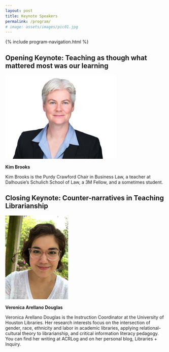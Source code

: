 ```yaml
---
layout: post
title: Keynote Speakers
permalink: /program/
# image: assets/images/pic01.jpg
---
```


{% include program-navigation.html %}

## Opening Keynote: Teaching as though what mattered most was our learning ## 
![Kim Brooks](/assets/images/Keynote1KimBrooks350p.jpg "Kim Brooks")

**Kim Brooks** 
<!-- In this session, Kim Brooks takes on the hard question of what the university would look like if what we cared about most was learning:  our own and our students’.  Most of us are so pressed by the daily demands of our jobs – real or perceived – that we forget what motivated us to work in a university setting.  The session will be divided into four parts: (1) what we wish we knew; (2) what our students wish we knew; (3) we what wish our students knew; and (4) who we plan to be, perhaps not in that order! -->

Kim Brooks is the Purdy Crawford Chair in Business Law, a teacher at Dalhousie’s Schulich School of Law, a 3M Fellow, and a sometimes student. 

## Closing Keynote: Counter-narratives in Teaching Librarianship ##
![Veronica Douglas](/assets/images/Keynote2VeronicaArellanoDouglas197.jpg "Veronica Douglas")

**Veronica Arellano Douglas**

Veronica Arellano Douglas is the Instruction Coordinator at the University of Houston Libraries. Her research interests focus on the intersection of gender, race, ethnicity and labor in academic libraries, applying relational-cultural theory to librarianship, and critical information literacy pedagogy. You can find her writing at ACRLog and on her personal blog, Libraries + Inquiry. 
